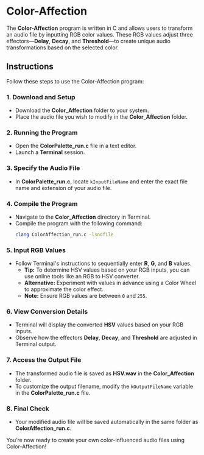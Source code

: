 # Color-Affection

The **Color-Affection** program is written in C and allows users to transform an audio file by inputting RGB color values. These RGB values adjust three effectors—**Delay**, **Decay**, and **Threshold**—to create unique audio transformations based on the selected color.

## Instructions

Follow these steps to use the Color-Affection program:

### 1. Download and Setup
- Download the **Color_Affection** folder to your system.
- Place the audio file you wish to modify in the **Color_Affection** folder.

### 2. Running the Program
- Open the **ColorPalette_run.c** file in a text editor.
- Launch a **Terminal** session.

### 3. Specify the Audio File
- In **ColorPalette_run.c**, locate `kInputFileName` and enter the exact file name and extension of your audio file.

### 4. Compile the Program
- Navigate to the **Color_Affection** directory in Terminal.
- Compile the program with the following command:
  ```bash
  clang ColorAffection_run.c -lsndfile

### 5. Input RGB Values
- Follow Terminal's instructions to sequentially enter **R**, **G**, and **B** values.
  - **Tip:** To determine HSV values based on your RGB inputs, you can use online tools like an RGB to HSV converter.
  - **Alternative:** Experiment with values in advance using a Color Wheel to approximate the color effect.
  - **Note:** Ensure RGB values are between `0` and `255`.

### 6. View Conversion Details
- Terminal will display the converted **HSV** values based on your RGB inputs.
- Observe how the effectors **Delay**, **Decay**, and **Threshold** are adjusted in Terminal output.

### 7. Access the Output File
- The transformed audio file is saved as **HSV.wav** in the **Color_Affection** folder.
- To customize the output filename, modify the `kOutputFileName` variable in the **ColorPalette_run.c** file.

### 8. Final Check
- Your modified audio file will be saved automatically in the same folder as **ColorAffection_run.c**.

You’re now ready to create your own color-influenced audio files using Color-Affection!

